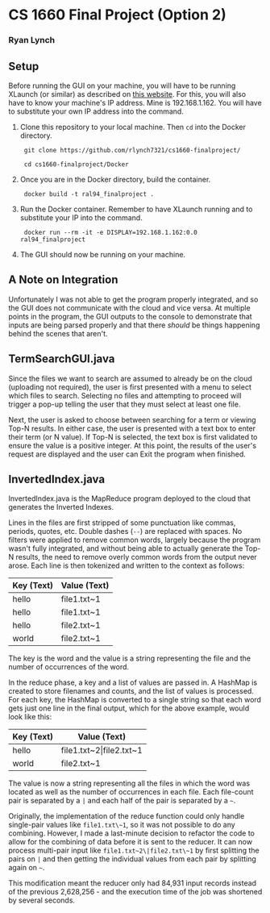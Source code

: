 # CS 1660 Final Project (Option 2)
### Ryan Lynch

## Setup

Before running the GUI on your machine, you will have to be running XLaunch (or similar) as described on [this website](https://cuneyt.aliustaoglu.biz/en/running-gui-applications-in-docker-on-windows-linux-mac-hosts/). For this, you will also have to know your machine's IP address. Mine is 192.168.1.162. You will have to substitute your own IP address into the command.

1. Clone this repository to your local machine. Then `cd` into the Docker directory.
        
        git clone https://github.com/rlynch7321/cs1660-finalproject/

        cd cs1660-finalproject/Docker

2. Once you are in the Docker directory, build the container.

        docker build -t ral94_finalproject .

3. Run the Docker container. Remember to have XLaunch running and to substitute your IP into the command.

        docker run --rm -it -e DISPLAY=192.168.1.162:0.0 ral94_finalproject
        
4. The GUI should now be running on your machine.

## A Note on Integration

Unfortunately I was not able to get the program properly integrated, and so the GUI does not communicate with the cloud and vice versa. At multiple points in the program, the GUI outputs to the console to demonstrate that inputs are being parsed properly and that there *should* be things happening behind the scenes that aren't.

## TermSearchGUI.java

Since the files we want to search are assumed to already be on the cloud (uploading not required), the user is first presented with a menu to select which files to search. Selecting no files and attempting to proceed will trigger a pop-up telling the user that they must select at least one file.

Next, the user is asked to choose between searching for a term or viewing Top-N results. In either case, the user is presented with a text box to enter their term (or N value). If Top-N is selected, the text box is first validated to ensure the value is a positive integer. At this point, the results of the user's request are displayed and the user can Exit the program when finished.

## InvertedIndex.java

InvertedIndex.java is the MapReduce program deployed to the cloud that generates the Inverted Indexes.

Lines in the files are first stripped of some punctuation like commas, periods, quotes, etc. Double dashes (`--`) are replaced with spaces. No filters were applied to  remove common words, largely because the program wasn't fully integrated, and without being able to actually generate the Top-N results, the need to remove overly common words from the output never arose. Each line is then tokenized and written to the context as follows:

Key (Text) | Value (Text)
---|---
hello | file1.txt\~1
hello | file1.txt\~1
hello | file2.txt\~1
world | file2.txt\~1

The key is the word and the value is a string representing the file and the number of occurrences of the word.

In the reduce phase, a key and a list of values are passed in. A HashMap is created to store filenames and counts, and the list of values is processed. For each key, the HashMap is converted to a single string so that each word gets just one line in the final output, which for the above example, would look like this:

Key (Text) | Value (Text)
---|---
hello | file1.txt~2\|file2.txt\~1
world | file2.txt~1

The value is now a string representing all the files in which the word was located as well as the number of occurrences in each file. Each file-count pair is separated by a `|` and each half of the pair is separated by a `~`.

Originally, the implementation of the reduce function could only handle single-pair values like `file1.txt\~1`, so it was not possible to do any combining. However, I made a last-minute decision to refactor the code to allow for the combining of data before it is sent to the reducer. It can now process multi-pair input like `file1.txt~2\|file2.txt\~1` by first splitting the pairs on `|` and then getting the individual values from each pair by splitting again on `~`.

This modification meant the reducer only had 84,931 input records instead of the previous 2,628,256 - and the execution time of the job was shortened by several seconds.
